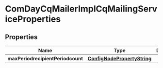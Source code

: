 
# ComDayCqMailerImplCqMailingServiceProperties

## Properties
Name | Type | Description | Notes
------------ | ------------- | ------------- | -------------
**maxPeriodrecipientPeriodcount** | [**ConfigNodePropertyString**](ConfigNodePropertyString.md) |  |  [optional]



